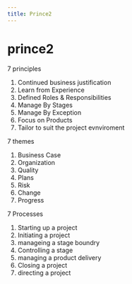 ```yaml
---
title: Prince2
---
```


# prince2


7 principles

1. Continued business justification
2. Learn from Experience
3. Defined Roles & Responsibilities
4. Manage By Stages
5. Manage By Exception
6. Focus on Products
7. Tailor to suit the project evnviroment

7 themes

1. Business Case
2. Organization
3. Quality
4. Plans
5. Risk
6. Change
7. Progress


7 Processes

1. Starting up a project
2. Initiating a project
3. manageing a stage boundry
4. Controlling a stage
5. managing a product delivery
6. Closing a project
7. directing a project
